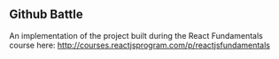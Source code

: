 ## Github Battle

An implementation of the project built during the React Fundamentals course here: http://courses.reactjsprogram.com/p/reactjsfundamentals
